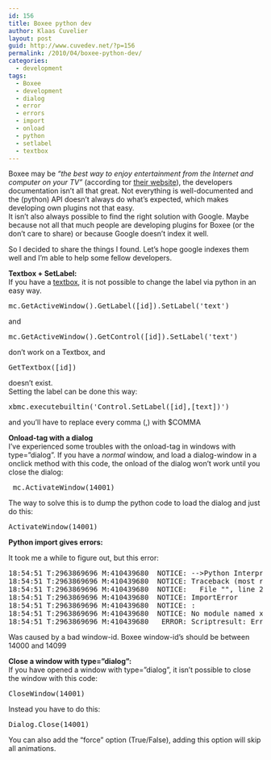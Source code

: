 ```yaml
---
id: 156
title: Boxee python dev
author: Klaas Cuvelier
layout: post
guid: http://www.cuvedev.net/?p=156
permalink: /2010/04/boxee-python-dev/
categories:
  - development
tags:
  - Boxee
  - development
  - dialog
  - error
  - errors
  - import
  - onload
  - python
  - setlabel
  - textbox
---
```

Boxee may be *&#8220;the best way to enjoy entertainment from the Internet and computer on your TV&#8221;* (according tor <a href="http://www.boxee.tv" target="_blank">their website</a>), the developers documentation isn&#8217;t all that great. Not everything is well-documented and the (python) API doesn&#8217;t always do what&#8217;s expected, which makes developing own plugins not that easy.  
It isn&#8217;t also always possible to find the right solution with Google. Maybe because not all that much people are developing plugins for Boxee (or the don&#8217;t care to share) or because Google doesn&#8217;t index it well.

So I decided to share the things I found. Let&#8217;s hope google indexes them well and I&#8217;m able to help some fellow developers.

**Textbox + SetLabel:**  
If you have a [textbox][1], it is not possible to change the label via python in an easy way.

<pre lang="python">mc.GetActiveWindow().GetLabel([id]).SetLabel('text')</pre>

and

<pre lang="python">mc.GetActiveWindow().GetControl([id]).SetLabel('text')</pre>

don&#8217;t work on a Textbox, and

<pre lang="python">GetTextbox([id])</pre>

doesn&#8217;t exist.  
Setting the label can be done this way:

<pre lang="python">xbmc.executebuiltin('Control.SetLabel([id],[text])')</pre>

and you&#8217;ll have to replace every comma (,) with $COMMA

**Onload-tag with a dialog**  
I&#8217;ve experienced some troubles with the onload-tag in windows with type=&#8221;dialog&#8221;. If you have a *normal* window, and load a dialog-window in a onclick method with this code, the onload of the dialog won&#8217;t work until you close the dialog:

<pre lang="xml"> mc.ActivateWindow(14001) </pre>

The way to solve this is to dump the python code to load the dialog and just do this:

<pre lang="xml">ActivateWindow(14001)</pre>

**Python import gives errors:**

It took me a while to figure out, but this error:

<pre lang="xml">18:54:51 T:2963869696 M:410439680  NOTICE: --&gt;Python Interpreter Initialized&lt;--
18:54:51 T:2963869696 M:410439680  NOTICE: Traceback (most recent call last):
18:54:51 T:2963869696 M:410439680  NOTICE:   File "", line 2, in ?
18:54:51 T:2963869696 M:410439680  NOTICE: ImportError
18:54:51 T:2963869696 M:410439680  NOTICE: :
18:54:51 T:2963869696 M:410439680  NOTICE: No module named xxxxxxx
18:54:51 T:2963869696 M:410439680   ERROR: Scriptresult: Error</pre>

Was caused by a bad window-id. Boxee window-id&#8217;s should be between 14000 and 14099

**Close a window with type=&#8221;dialog&#8221;:**  
If you have opened a window with type=&#8221;dialog&#8221;, it isn&#8217;t possible to close the window with this code:

<pre lang="xml">CloseWindow(14001)</pre>

Instead you have to do this:

<pre lang="xml">Dialog.Close(14001)</pre>

You can also add the &#8220;force&#8221; option (True/False), adding this option will skip all animations.

 [1]: http://developer.boxee.tv/Textbox_Control